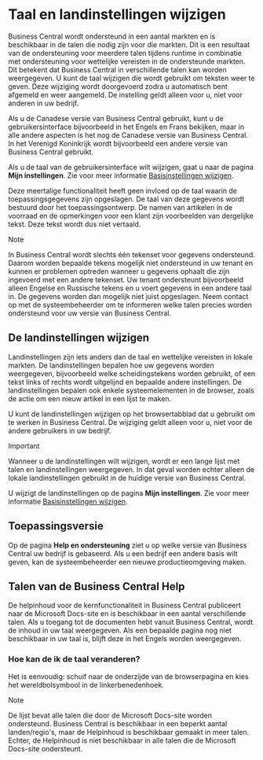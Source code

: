 # Taal en landinstellingen wijzigen

Business Central wordt ondersteund in een aantal markten en is beschikbaar in de talen die nodig zijn voor die markten. Dit is een resultaat van de ondersteuning voor meerdere talen tijdens runtime in combinatie met ondersteuning voor wettelijke vereisten in de ondersteunde markten. Dit betekent dat Business Central in verschillende talen kan worden weergegeven. U kunt de taal wijzigen die wordt gebruikt om teksten weer te geven. Deze wijziging wordt doorgevoerd zodra u automatisch bent afgemeld en weer aangemeld. De instelling geldt alleen voor u, niet voor anderen in uw bedrijf.  

Als u de Canadese versie van Business Central gebruikt, kunt u de gebruikersinterface bijvoorbeeld in het Engels en Frans bekijken, maar in alle andere aspecten is het nog de Canadese versie van Business Central. In het Verenigd Koninkrijk wordt bijvoorbeeld een andere versie van Business Central gebruikt.  

Als u de taal van de gebruikersinterface wilt wijzigen, gaat u naar de pagina **Mijn instellingen**. Zie voor meer informatie [Basisinstellingen wijzigen](../Basisinstellingen-wijzigen/#Taal).  

Deze meertalige functionaliteit heeft geen invloed op de taal waarin de toepassingsgegevens zijn opgeslagen. De taal van deze gegevens wordt bestuurd door het toepassingsontwerp. De namen van artikelen in de voorraad en de opmerkingen voor een klant zijn voorbeelden van dergelijke tekst. Deze tekst wordt dus niet vertaald.  

> [!NOTE]  
> In Business Central wordt slechts één tekenset voor gegevens ondersteund. Daarom worden bepaalde tekens mogelijk niet ondersteund in uw tenant en kunnen er problemen optreden wanneer u gegevens ophaalt die zijn ingevoerd met een andere tekenset. Uw tenant ondersteunt bijvoorbeeld alleen Engelse en Russische tekens en u voert gegevens in een andere taal in. De gegevens worden dan mogelijk niet juist opgeslagen. Neem contact op met de systeembeheerder om te informeren welke talen precies worden ondersteund voor uw versie van Business Central.  

## De landinstellingen wijzigen

Landinstellingen zijn iets anders dan de taal en wettelijke vereisten in lokale markten. De landinstellingen bepalen hoe uw gegevens worden weergegeven, bijvoorbeeld welke scheidingstekens worden gebruikt, of een tekst links of rechts wordt uitgelijnd en bepaalde andere instellingen. De landinstellingen bepalen ook enkele systeemelementen in de browser, zoals de actie om een nieuw artikel in een lijst te maken.  

U kunt de landinstellingen wijzigen op het browsertabblad dat u gebruikt om te werken in Business Central. De wijziging geldt alleen voor u, niet voor de andere gebruikers in uw bedrijf.  

> [!IMPORTANT]  
> Wanneer u de landinstellingen wilt wijzigen, wordt er een lange lijst met talen en landinstellingen weergegeven. In dat geval worden echter alleen de lokale landinstellingen gebruikt in de huidige versie van Business Central.  

U wijzigt de landinstellingen op de pagina **Mijn instellingen**. Zie voor meer informatie [Basisinstellingen wijzigen](../Basisinstellingen-wijzigen/).  

## Toepassingsversie

Op de pagina **Help en ondersteuning** ziet u op welke versie van Business Central uw bedrijf is gebaseerd. Als u een bedrijf een andere basis wilt geven, kan de systeembeheerder een nieuwe productieomgeving maken.

## Talen van de Business Central Help

De helpinhoud voor de kernfunctionaliteit in Business Central publiceert naar de Microsoft Docs-site en is beschikbaar in een aantal verschillende talen. Als u toegang tot de documenten hebt vanuit Business Central, wordt de inhoud in uw taal weergegeven. Als een bepaalde pagina nog niet beschikbaar in uw taal is, blijft deze in het Engels worden weergegeven.

### Hoe kan de ik de taal veranderen?

Het is eenvoudig: schuif naar de onderzijde van de browserpagina en kies het wereldbolsymbool in de linkerbenedenhoek.

> [!NOTE]  
> De lijst bevat alle talen die door de Microsoft Docs-site worden ondersteund. Business Central is beschikbaar in een beperkt aantal landen/regio's, maar de Helpinhoud is beschikbaar gemaakt in meer talen. Echter, de Helpinhoud is niet beschikbaar in alle talen die de Microsoft Docs-site ondersteunt.
